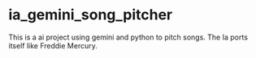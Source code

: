 # ia_gemini_song_pitcher
This is a ai project using gemini and python to pitch songs. The Ia ports itself like Freddie Mercury.
